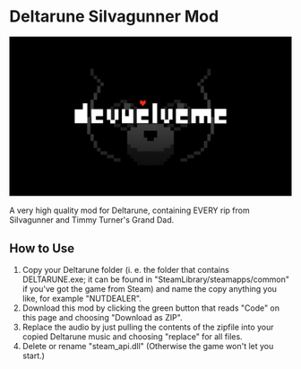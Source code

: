 # Deltarune SiIvagunner Mod
![splash.png](./splash.jpg)

A very high quality mod for Deltarune, containing EVERY rip from SiIvagunner and Timmy Turner's Grand Dad.

## How to Use

1. Copy your Deltarune folder (i. e. the folder that contains DELTARUNE.exe; it can be found in "SteamLibrary/steamapps/common" if you've got the game from Steam) and name the copy anything you like, for example "NUTDEALER".
2. Download this mod by clicking the green button that reads "Code" on this page and choosing "Download as ZIP".
3. Replace the audio by just pulling the contents of the zipfile into your copied Deltarune music and choosing "replace" for all files.
4. Delete or rename "steam_api.dll" (Otherwise the game won't let you start.)

